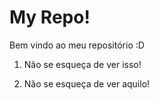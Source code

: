 # My Repo!
Bem vindo ao meu repositório :D

1. Não se esqueça de ver isso!

2. Não se esqueça de ver aquilo!

